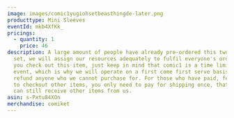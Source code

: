 ```yaml
---
image: images/comic1yugiohsetbeasthingde-later.png
producttype: Mini Sleeves
eventId: mkb4XfKk_
pricings:
  - quantity: 1
    price: 46
description: A large amount of people have already pre-ordered this two sleeves
  set, we will assign our resources adequately to fulfil everyone's orders. If
  you check out this item, just keep in mind that comic1 is a time limited
  event, which is why we will operate on a first come first serve basis and
  refund anyone who we cannot purchase for. For those who have paid, feel free
  to checkout other items, you only need to pay for shipping once, that way you
  can still receive other items from us.
asin: s-Pxtu84XOn
merchandise: comiket
---
```

